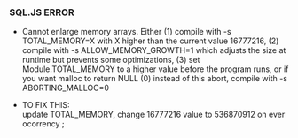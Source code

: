 ### SQL.JS ERROR
+ Cannot enlarge memory arrays. Either (1) compile with  -s TOTAL_MEMORY=X  with X higher than the current value 16777216, (2) compile with  -s ALLOW_MEMORY_GROWTH=1  which adjusts the size at runtime but prevents some optimizations, (3) set Module.TOTAL_MEMORY to a higher value before the program runs, or if you want malloc to return NULL (0) instead of this abort, compile with  -s ABORTING_MALLOC=0 
- TO FIX THIS:  
  update TOTAL_MEMORY, change 16777216  value to 536870912 on ever ocorrency ;

